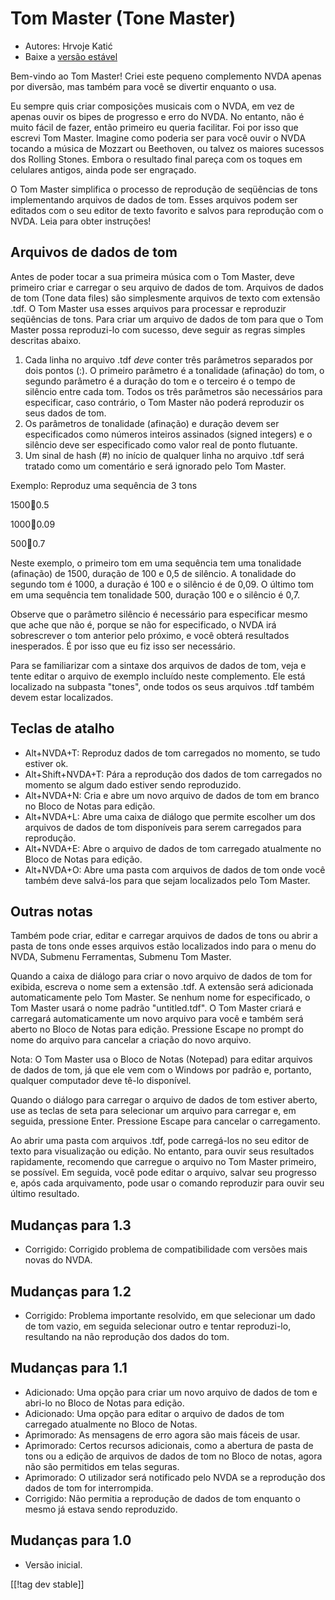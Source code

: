 # Tom Master (Tone Master) #

* Autores: Hrvoje Katić
* Baixe a [versão estável][1]

Bem-vindo ao Tom Master! Criei este pequeno complemento NVDA apenas por
diversão, mas também para você se divertir enquanto o usa.

Eu sempre quis criar composições musicais com o NVDA, em vez de apenas ouvir
os bipes de progresso e erro do NVDA. No entanto, não é muito fácil de
fazer, então primeiro eu queria facilitar. Foi por isso que escrevi Tom
Master. Imagine como poderia ser para você ouvir o NVDA tocando a música de
Mozzart ou Beethoven, ou talvez os maiores sucessos dos Rolling
Stones. Embora o resultado final pareça com os toques em celulares antigos,
ainda pode ser engraçado.

O Tom Master simplifica o processo de reprodução de seqüências de tons
implementando arquivos de dados de tom. Esses arquivos podem ser editados
com o seu editor de texto favorito e salvos para reprodução com o NVDA. Leia
para obter instruções!

## Arquivos de dados de tom

Antes de poder tocar a sua primeira música com o Tom Master, deve primeiro
criar e carregar o seu arquivo de dados de tom. Arquivos de dados de tom
(Tone data files) são simplesmente arquivos de texto com extensão .tdf. O
Tom Master usa esses arquivos para processar e reproduzir seqüências de
tons. Para criar um arquivo de dados de tom para que o Tom Master possa
reproduzi-lo com sucesso, deve seguir as regras simples descritas abaixo.

1. Cada linha no arquivo .tdf *deve* conter três parâmetros separados por
   dois pontos (:). O primeiro parâmetro é a tonalidade (afinação) do tom, o
   segundo parâmetro é a duração do tom e o terceiro é o tempo de silêncio
   entre cada tom. Todos os três parâmetros são necessários para
   especificar, caso contrário, o Tom Master não poderá reproduzir os seus
   dados de tom.
2. Os parâmetros de tonalidade (afinação) e duração devem ser especificados
   como números inteiros assinados (signed integers) e o silêncio deve ser
   especificado como valor real de ponto flutuante.
3. Um sinal de hash (#) no início de qualquer linha no arquivo .tdf será
   tratado como um comentário e será ignorado pelo Tom Master.

Exemplo: Reproduz uma sequência de 3 tons

1500:100:0.5

1000:100:0.09

500:100:0.7

Neste exemplo, o primeiro tom em uma sequência tem uma tonalidade (afinação)
de 1500, duração de 100 e 0,5 de silêncio. A tonalidade do segundo tom é
1000, a duração é 100 e o silêncio é de 0,09. O último tom em uma sequência
tem tonalidade 500, duração 100 e o silêncio é 0,7.

Observe que o parâmetro silêncio é necessário para especificar mesmo que
ache que não é, porque se não for especificado, o NVDA irá sobrescrever o
tom anterior pelo próximo, e você obterá resultados inesperados. É por isso
que eu fiz isso ser necessário.

Para se familiarizar com a sintaxe dos arquivos de dados de tom, veja e
tente editar o arquivo de exemplo incluído neste complemento. Ele está
localizado na subpasta "tones", onde todos os seus arquivos .tdf também
devem estar localizados.

## Teclas de atalho

* Alt+NVDA+T: Reproduz dados de tom carregados no momento, se tudo estiver
  ok.
* Alt+Shift+NVDA+T: Pára a reprodução dos dados de tom carregados no momento
  se algum dado estiver sendo reproduzido.
* Alt+NVDA+N: Cria e abre um novo arquivo de dados de tom em branco no Bloco
  de Notas para edição.
* Alt+NVDA+L: Abre uma caixa de diálogo que permite escolher um dos arquivos
  de dados de tom disponíveis para serem carregados para reprodução.
* Alt+NVDA+E: Abre o arquivo de dados de tom carregado atualmente no Bloco
  de Notas para edição.
* Alt+NVDA+O: Abre uma pasta com arquivos de dados de tom onde você também
  deve salvá-los para que sejam localizados pelo Tom Master.

## Outras notas

Também pode criar, editar e carregar arquivos de dados de tons ou abrir a
pasta de tons onde esses arquivos estão localizados indo para o menu do
NVDA, Submenu Ferramentas, Submenu Tom Master.

Quando a caixa de diálogo para criar o novo arquivo de dados de tom for
exibida, escreva o nome sem a extensão .tdf. A extensão será adicionada
automaticamente pelo Tom Master. Se nenhum nome for especificado, o Tom
Master usará o nome padrão "untitled.tdf". O Tom Master criará e carregará
automaticamente um novo arquivo para você e também será aberto no Bloco de
Notas para edição. Pressione Escape no prompt do nome do arquivo para
cancelar a criação do novo arquivo.

Nota: O Tom Master usa o Bloco de Notas (Notepad) para editar arquivos de
dados de tom, já que ele vem com o Windows por padrão e, portanto, qualquer
computador deve tê-lo disponível.

Quando o diálogo para carregar o arquivo de dados de tom estiver aberto, use
as teclas de seta para selecionar um arquivo para carregar e, em seguida,
pressione Enter. Pressione Escape para cancelar o carregamento.

Ao abrir uma pasta com arquivos .tdf, pode carregá-los no seu editor de
texto para visualização ou edição. No entanto, para ouvir seus resultados
rapidamente, recomendo que carregue o arquivo no Tom Master primeiro, se
possível. Em seguida, você pode editar o arquivo, salvar seu progresso e,
após cada arquivamento, pode usar o comando reproduzir para ouvir seu último
resultado.

## Mudanças para 1.3

* Corrigido: Corrigido problema de compatibilidade com versões mais novas do
  NVDA.

## Mudanças para 1.2

* Corrigido: Problema importante resolvido, em que selecionar um dado de tom
  vazio, em seguida selecionar outro e tentar reproduzi-lo, resultando na
  não reprodução dos dados do tom.

## Mudanças para 1.1

* Adicionado: Uma opção para criar um novo arquivo de dados de tom e abri-lo
  no Bloco de Notas para edição.
* Adicionado: Uma opção para editar o arquivo de dados de tom carregado
  atualmente no Bloco de Notas.
* Aprimorado: As mensagens de erro agora são mais fáceis de usar.
* Aprimorado: Certos recursos adicionais, como a abertura de pasta de tons
  ou a edição de arquivos de dados de tom no Bloco de notas, agora não são
  permitidos em telas seguras.
* Aprimorado: O utilizador será notificado pelo NVDA se a reprodução dos
  dados de tom for interrompida.
* Corrigido: Não permitia a reprodução de dados de tom enquanto o mesmo já
  estava sendo reproduzido.

## Mudanças para 1.0

* Versão inicial.

[[!tag dev stable]]

[1]: https://addons.nvda-project.org/files/get.php?file=tmast
